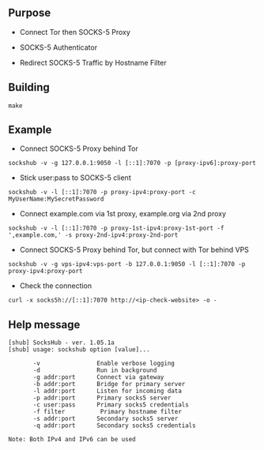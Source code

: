 Purpose
-------
* Connect Tor then SOCKS-5 Proxy

* SOCKS-5 Authenticator

* Redirect SOCKS-5 Traffic by Hostname Filter


Building
--------
```
make
```

Example
-------
* Connect SOCKS-5 Proxy behind Tor
```
sockshub -v -g 127.0.0.1:9050 -l [::1]:7070 -p [proxy-ipv6]:proxy-port
```

* Stick user:pass to SOCKS-5 client
```
sockshub -v -l [::1]:7070 -p proxy-ipv4:proxy-port -c MyUserName:MySecretPassword
```

* Connect example.com via 1st proxy, example.org via 2nd proxy
```
sockshub -v -l [::1]:7070 -p proxy-1st-ipv4:proxy-1st-port -f ',example.com,' -s proxy-2nd-ipv4:proxy-2nd-port
```

* Connect SOCKS-5 Proxy behind Tor, but connect with Tor behind VPS
```
sockshub -v -g vps-ipv4:vps-port -b 127.0.0.1:9050 -l [::1]:7070 -p proxy-ipv4:proxy-port
```

* Check the connection
```
curl -x socks5h://[::1]:7070 http://<ip-check-website> -o -
```

Help message
------------

```
[shub] SocksHub - ver. 1.05.1a
[shub] usage: sockshub option [value]...

       -v                Enable verbose logging
       -d                Run in background
       -g addr:port      Connect via gateway
       -b addr:port      Bridge for primary server
       -l addr:port      Listen for incoming data
       -p addr:port      Primary socks5 server
       -c user:pass      Primary socks5 credentials
       -f filter          Primary hostname filter
       -s addr:port      Secondary socks5 server
       -q addr:port      Secondary socks5 credentials

Note: Both IPv4 and IPv6 can be used

```
